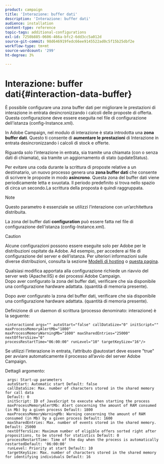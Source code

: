```yaml
---
product: campaign
title: 'Interazione: buffer dati'
description: 'Interazione: buffer dati'
audience: installation
content-type: reference
topic-tags: additional-configurations
exl-id: 7250b885-0606-466a-bfc2-6dd3cc5a012d
source-git-commit: 98d646919fedc66ee9145522ad0c5f15b25dbf2e
workflow-type: tm+mt
source-wordcount: '299'
ht-degree: 3%

---
```


# Interazione: buffer dati{#interaction-data-buffer}

È possibile configurare una zona buffer dati per migliorare le prestazioni di interazione in entrata desincronizzando i calcoli delle proposte di offerta. Questa configurazione deve essere eseguita nel file di configurazione dell&#39;istanza (config-Instance.xml).

In Adobe Campaign, nel modulo di interazione è stata introdotta una **zona buffer dati**. Questo ti consente di **aumentare le prestazioni** di Interazione in entrata desincronizzando i calcoli di stock e offerte.

Riguarda solo l’interazione in entrata, sia tramite una chiamata (con o senza dati di chiamata), sia tramite un aggiornamento di stato (updateStatus).

Per evitare una coda durante la scrittura di proposte relative a un destinatario, un nuovo processo genera una **zona buffer dati** che consente di scrivere le proposte in modo **asincrono**. Questa zona del buffer dati viene periodicamente letta e svuotata. Il periodo predefinito si trova nello spazio di circa un secondo.La scrittura della proposta è quindi raggruppata.

>[!NOTE]
>
>Questo parametro è essenziale se utilizzi l’interazione con un’architettura distribuita.

La zona del buffer dati **configuration** può essere fatta nel file di configurazione dell&#39;istanza (config-Instance.xml).

>[!CAUTION]
>
>Alcune configurazioni possono essere eseguite solo per Adobe per le distribuzioni ospitate da Adobe. Ad esempio, per accedere ai file di configurazione del server e dell’istanza. Per ulteriori informazioni sulle diverse distribuzioni, consulta la sezione [Modelli di hosting](../../installation/using/hosting-models.md) o [questa pagina](../../installation/using/capability-matrix.md).
>
>Qualsiasi modifica apportata alla configurazione richiede un riavvio del server web (Apache:IIS) e dei processi Adobe Campaign.\
>Dopo aver configurato la zona del buffer dati, verificare che sia disponibile una configurazione hardware adattata. (quantità di memoria presente).


Dopo aver configurato la zona del buffer dati, verificare che sia disponibile una configurazione hardware adattata. (quantità di memoria presente).

Definizione di un daemon di scrittura (processo denominato: interazione) è la seguente:

```
<interactiond args="" autoStart="false" callDataSize="0" initScript="" maxProcessMemoryAlertMb="1800"
maxProcessMemoryWarningMb="1600" maxSharedEntries="25000" nextOffersSize="0"
processRestartTime="06:00:00" runLevel="10" targetKeySize="16"/>
```

Se utilizzi l’interazione in entrata, l’attributo @autostart deve essere &quot;true&quot; per avviare automaticamente il processo all’avvio del server Adobe Campaign.

Dettagli argomento:

```
 args: Start-up parameters 
 autoStart: Automatic start Default: false 
 callDataSize: Max. number of characters stored in the shared memory for call data
 Default: 0 
 initScript: ID of JavaScript to execute when starting the process 
 maxProcessMemoryAlertMb: Alert concerning the amount of RAM consumed (in Mb) by a given process Default: 1800 
 maxProcessMemoryWarningMb: Warning concerning the amount of RAM consumed (in Mb) by a given process Default: 1600 
 maxSharedEntries: Max. number of events stored in the shared memory. Default: 25000 
 nextOffersSize: Maximum number of eligible offers sorted right after propositions, to be stored for statistics Default: 0 
 processRestartTime: Time of the day when the process is automatically restartedDefault: '06:00:00' 
 runLevel: Priority at start Default: 10 
 targetKeySize: Max. number of characters stored in the shared memory for identifying individuals Default: 16 
```
